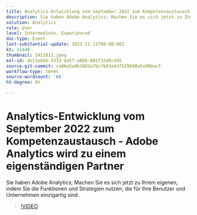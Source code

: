 ```yaml
---
title: Analytics-Entwicklung vom September 2022 zum Kompetenzaustausch - Adobe Analytics wird zu einem eigenständigen Partner
description: Sie haben Adobe Analytics; Machen Sie es sich jetzt zu Ihrem eigenen, indem Sie die Funktionen und Strategien nutzen, die für Ihre Benutzer und Unternehmen einzigartig sind.
solution: Analytics
role: User
level: Intermediate, Experienced
doc-type: Event
last-substantial-update: 2022-11-11T00:00:00Z
kt: 11440
thumbnail: 3411012.jpeg
exl-id: de11ebbb-5333-4a5f-a866-801f15d8cd45
source-git-commit: ca06e5a8b1602a7bcfb83a43f529680a5a96bacf
workflow-type: tm+mt
source-wordcount: '66'
ht-degree: 0%

---
```


# Analytics-Entwicklung vom September 2022 zum Kompetenzaustausch - Adobe Analytics wird zu einem eigenständigen Partner

Sie haben Adobe Analytics; Machen Sie es sich jetzt zu Ihrem eigenen, indem Sie die Funktionen und Strategien nutzen, die für Ihre Benutzer und Unternehmen einzigartig sind.

>[!VIDEO](https://video.tv.adobe.com/v/3411012/?quality=12&learn=on)
